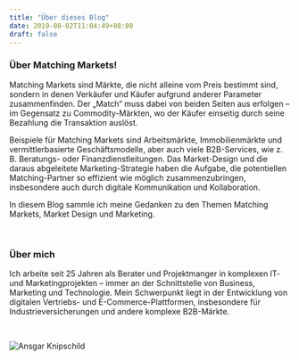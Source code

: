 ```yaml
---
title: "Über dieses Blog"
date: 2019-08-02T11:04:49+08:00
draft: false
---
```



### Über Matching Markets!

Matching Markets sind Märkte, die nicht alleine vom Preis bestimmt sind, sondern in denen Verkäufer und Käufer aufgrund anderer Parameter zusammenfinden. Der „Match“ muss dabei von beiden Seiten aus erfolgen – im Gegensatz zu Commodity-Märkten, wo der Käufer einseitig durch seine Bezahlung die Transaktion auslöst. 

Beispiele für Matching Markets sind Arbeitsmärkte, Immobilienmärkte und vermittlerbasierte Geschäftsmodelle, aber auch viele 
 B2B-Services, wie z. B. Beratungs- oder Finanzdienstleitungen. Das Market-Design und die daraus abgeleitete Marketing-Strategie haben die Aufgabe, die potentiellen Matching-Partner so effizient wie möglich zusammenzubringen, insbesondere auch durch digitale Kommunikation und Kollaboration.

In diesem Blog sammle ich meine Gedanken zu den Themen Matching Markets, Market Design und Marketing. 

&nbsp;

### Über mich

Ich arbeite seit 25 Jahren als Berater und Projektmanger in komplexen IT- und Marketingprojekten – immer an der Schnittstelle von Business, Marketing und Technologie. Mein Schwerpunkt liegt in der Entwicklung von digitalen Vertriebs- und E-Commerce-Plattformen, insbesondere für Industrieversicherungen und andere komplexe B2B-Märkte. 

&nbsp;


![Ansgar Knipschild](/images/aknip-dither3.png)


